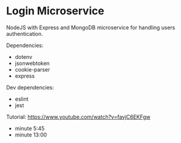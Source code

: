 # Login Microservice

NodeJS with Express and MongoDB microservice for handling users authentication.

Dependencies:
* dotenv
* jsonwebtoken
* cookie-parser
* express

Dev dependencies:
* eslint
* jest

Tutorial: https://www.youtube.com/watch?v=favjC6EKFgw
* minute 5:45
* minute 13:00